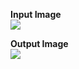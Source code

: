 <p align="left">
  <strong>Input Image</strong>
  <br/>
  <img src="https://github.com/emmanuelvelmo/Displacement-map-script/assets/51292782/7993f685-51a8-4cbe-8a50-6d6c637efd54"/>
</p>

<p align="left">
  <strong>Output Image</strong>
  <br/>
  <img src="https://github.com/emmanuelvelmo/Displacement-map-script/assets/51292782/d620ce77-9cef-4f4c-ae4d-61d2e1ec270d"/>
</p>
